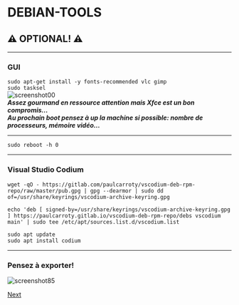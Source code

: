 #   DEBIAN-TOOLS  
##  ⚠ OPTIONAL! ⚠  
___  

### GUI  
`sudo apt-get install -y fonts-recommended vlc gimp`  
`sudo tasksel`  
![screenshot00](IMG/08-debian-tools/00.png)  
***Assez gourmand en ressource attention mais Xfce est un bon compromis...***  
***Au prochain boot pensez à up la machine si possible: nombre de processeurs, mémoire vidéo...***  
___  

`sudo reboot -h 0` 
___  

###  Visual Studio Codium  
`wget -qO - https://gitlab.com/paulcarroty/vscodium-deb-rpm-repo/raw/master/pub.gpg | gpg --dearmor | sudo dd of=/usr/share/keyrings/vscodium-archive-keyring.gpg`  

`echo 'deb [ signed-by=/usr/share/keyrings/vscodium-archive-keyring.gpg ] https://paulcarroty.gitlab.io/vscodium-deb-rpm-repo/debs vscodium main' | sudo tee /etc/apt/sources.list.d/vscodium.list`  

`sudo apt update`  
`sudo apt install codium`  
___  

###	Pensez à exporter!  
![screenshot85](IMG/05-debian-install/85.png)  

[Next](09-debian-web.md)